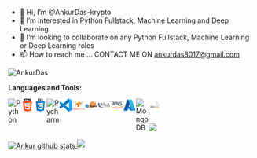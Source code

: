 - 👋 Hi, I’m @AnkurDas-krypto
- 👀 I’m interested in Python Fullstack, Machine Learning and Deep Learning
- 💞️ I’m looking to collaborate on any Python Fullstack, Machine Learning or Deep Learning roles
- 📫 How to reach me ...   CONTACT ME ON ankurdas8017@gmail.com

<!---
AnkurDas-krypto/AnkurDas-krypto is a ✨ special ✨ repository because its `README.md` (this file) appears on your GitHub profile.
You can click the Preview link to take a look at your changes.
--->

<p align="left"> <img src="https://komarev.com/ghpvc/?username=AnkurDas&label=Views&color=blueviolet&style=plastic" alt="AnkurDas" /> </p>


**Languages and Tools:**  

<img align="left" alt="Python" title="Python" width="26px" src="https://img.icons8.com/color/48/000000/python.png" />

<img align="left" alt="HTML5" title="HTML5" width="26px" src="https://raw.githubusercontent.com/github/explore/80688e429a7d4ef2fca1e82350fe8e3517d3494d/topics/html/html.png" />

<img align="left" alt="CSS3" title="CSS3" width="26px" src="https://raw.githubusercontent.com/github/explore/80688e429a7d4ef2fca1e82350fe8e3517d3494d/topics/css/css.png" />

<img align="left" alt="Pycharm" title="Pycharm" width="26px" src="https://blog.jetbrains.com/wp-content/uploads/2015/12/pycharm-PyCharm_400x400_Twitter_logo_white.png" />

<img align="left" alt="Visual Studio Code" title="Visual Studio Code" width="26px" src="https://raw.githubusercontent.com/github/explore/80688e429a7d4ef2fca1e82350fe8e3517d3494d/topics/visual-studio-code/visual-studio-code.png" />

<img align="left" alt="Tensorflow" title="Tensorflow" width="26px" src="https://raw.githubusercontent.com/github/explore/80688e429a7d4ef2fca1e82350fe8e3517d3494d/topics/tensorflow/tensorflow.png" />

<img align="left" alt="Scikit-Learn" title="Scikit-Learn" width="26px" src="https://raw.githubusercontent.com/github/explore/80688e429a7d4ef2fca1e82350fe8e3517d3494d/topics/scikit-learn/scikit-learn.png" />

<img align="left" alt="Flask" title="Flask" width="26px" src="https://raw.githubusercontent.com/github/explore/80688e429a7d4ef2fca1e82350fe8e3517d3494d/topics/flask/flask.png" />

<img align="left" alt="AWS" title="AWS" width="26px" src="https://raw.githubusercontent.com/github/explore/80688e429a7d4ef2fca1e82350fe8e3517d3494d/topics/aws/aws.png" />

<img align="left" alt="Azure" title="Azure" width="26px" src="https://raw.githubusercontent.com/github/explore/80688e429a7d4ef2fca1e82350fe8e3517d3494d/topics/azure/azure.png" />

<img align="left" alt="MongoDB" title="MongoDB" width="26px" src="https://img.icons8.com/color/452/mongodb.png" />

<img align="left" alt="MySQL" title="MySQL" width="26px" src="https://raw.githubusercontent.com/github/explore/80688e429a7d4ef2fca1e82350fe8e3517d3494d/topics/mysql/mysql.png" />

<br><br>

<a href="https://github.com/AnkurDas-krypto/">
  <img align="center" src="https://github-readme-stats.vercel.app/api/top-langs/?username=AnkurDas-krypto&theme=great-gatsby&layout=compact&langs_count=10" />
</a>
</br></br>
<a href="(https://github.com/AnkurDas-krypto/)">
 <img align="center" src="https://github-readme-stats.vercel.app/api?username=AnkurDas-krypto&show_icons=true&theme=great-gatsby&line_height=27" alt="Ankur github stats"/>
</a>

<img src="https://github-readme-streak-stats.herokuapp.com/?user=ankur"/>
</a>

<!-- a normal html comment -->
<br/>
<br/>
